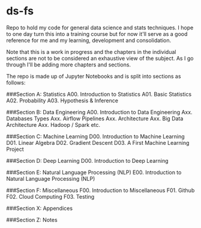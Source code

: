 # ds-fs
Repo to hold my code for general data science and stats techniques. I hope to one day turn this into a training course but for now it'll serve as a good reference for me and my learning, development and consolidation.

Note that this is a work in progress and the chapters in the individual sections are not to be considered an exhaustive view of the subject. As I go through I'll be adding more chapters and sections.

The repo is made up of Jupyter Notebooks and is split into sections as follows:

###Section A: Statistics
	A00. Introduction to Statistics
	A01. Basic Statistics
	A02. Probability
	A03. Hypothesis & Inference

###Section B: Data Engineering
	A00. Introduction to Data Engineering
	Axx. Databases Types
	Axx. Airflow Pipelines
	Axx. Architecture
	Axx. Big Data Architecture
	Axx. Hadoop / Spark etc.

###Section C: Machine Learning
	D00. Introduction to Machine Learning
	D01. Linear Algebra
	D02. Gradient Descent
	D03. A First Machine Learning Project

###Section D: Deep Learning
	D00. Introduction to Deep Learning

###Section E: Natural Language Processing (NLP)
	E00. Introduction to Natural Language Processing (NLP)

###Section F: Miscellaneous
	F00. Introduction to Miscellaneous
	F01. Github
	F02. Cloud Computing
	F03. Testing

###Section X: Appendices

###Section Z: Notes
